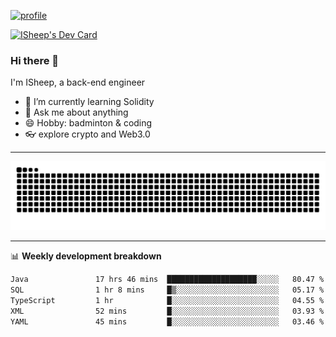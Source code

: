 [![profile](https://user-images.githubusercontent.com/54968314/208005045-e4b42f3b-833d-4242-bfcc-e764865553a2.svg)](https://www.calligrapher.ai/)

<a href="https://app.daily.dev/linziyang1106"><img src="https://api.daily.dev/devcards/v2/i4Spwx5Skx5FpTqWcwoit.png?r=kgx&type=wide" width="652" alt="ISheep's Dev Card"/></a>

### Hi there 🐏

I'm ISheep, a back-end engineer

- 🔭 I’m currently learning Solidity
- 💬 Ask me about anything
- 😄 Hobby: badminton & coding
- 👓 explore crypto and Web3.0

-------

![](https://raw.githubusercontent.com/ISheepp/ISheepp/output/github-contribution-grid-snake.svg)

-------

📊 **Weekly development breakdown**
<!--START_SECTION:waka-->

```txt
Java               17 hrs 46 mins  ████████████████████░░░░░   80.47 %
SQL                1 hr 8 mins     █▒░░░░░░░░░░░░░░░░░░░░░░░   05.17 %
TypeScript         1 hr            █░░░░░░░░░░░░░░░░░░░░░░░░   04.55 %
XML                52 mins         █░░░░░░░░░░░░░░░░░░░░░░░░   03.93 %
YAML               45 mins         █░░░░░░░░░░░░░░░░░░░░░░░░   03.46 %
```

<!--END_SECTION:waka-->
